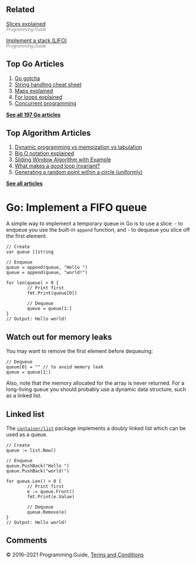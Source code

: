 ## Related

[Slices explained](slices-explained.html)  
<span style="color: grey; font-style: italic; font-size: smaller">Programming.Guide</span>

[Implement a stack (LIFO)](implement-stack.html)  
<span style="color: grey; font-style: italic; font-size: smaller">Programming.Guide</span>

## Top Go Articles

1.  [Go gotcha](go-gotcha.html)
2.  [String handling cheat sheet](string-functions-reference-cheat-sheet.html)
3.  [Maps explained](maps-explained.html)
4.  [For loops explained](for-loop.html)
5.  [Concurrent programming](go-concurrency-tutorial.html)

[**See all 197 Go articles**](index.html)

## Top Algorithm Articles

1.  [Dynamic programming vs memoization vs tabulation](../dynamic-programming-vs-memoization-vs-tabulation.html)
2.  [Big O notation explained](../big-o-notation-explained.html)
3.  [Sliding Window Algorithm with Example](../sliding-window-example.html)
4.  [What makes a good loop invariant?](../what-makes-a-good-loop-invariant.html)
5.  [Generating a random point within a circle (uniformly)](../random-point-within-circle.html)

[**See all articles**](../index.html)

# Go: Implement a FIFO queue

A simple way to implement a temporary queue in Go is to use a slice: - to enqueue you use the built-in `append` function, and - to dequeue you slice off the first element.

    // Create
    var queue []string

    // Enqueue
    queue = append(queue, "Hello ")
    queue = append(queue, "world!")

    for len(queue) > 0 {
            // Print first
            fmt.Print(queue[0])

            // Dequeue
            queue = queue[1:]
    }
    // Output: Hello world!

## Watch out for memory leaks

You may want to remove the first element before dequeuing:

    // Dequeue
    queue[0] = "" // to avoid memory leak
    queue = queue[1:]

Also, note that the memory allocated for the array is never returned. For a long-living queue you should probably use a dynamic data structure, such as a linked list.

## Linked list

The [`container/list`](https://golang.org/pkg/container/list/) package implements a doubly linked list which can be used as a queue.

    // Create
    queue := list.New()

    // Enqueue
    queue.PushBack("Hello ")
    queue.PushBack("world!")

    for queue.Len() > 0 {
            // Print first
            e := queue.Front()
            fmt.Print(e.Value)

            // Dequeue
            queue.Remove(e)
    }
    // Output: Hello world!

## Comments



© 2016–2021 Programming.Guide, [Terms and Conditions](../terms-and-conditions.html)
